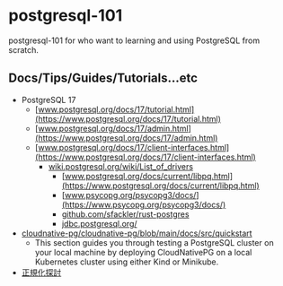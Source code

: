 # postgresql-101
postgresql-101 for who want to learning and using PostgreSQL from scratch.

## Docs/Tips/Guides/Tutorials...etc

* PostgreSQL 17
    * [www.postgresql.org/docs/17/tutorial.html](https://www.postgresql.org/docs/17/tutorial.html)
    * [www.postgresql.org/docs/17/admin.html](https://www.postgresql.org/docs/17/admin.html)
    * [www.postgresql.org/docs/17/client-interfaces.html](https://www.postgresql.org/docs/17/client-interfaces.html)
        * [wiki.postgresql.org/wiki/List_of_drivers](https://wiki.postgresql.org/wiki/List_of_drivers)            
            * [www.postgresql.org/docs/current/libpq.html](https://www.postgresql.org/docs/current/libpq.html)
            * [www.psycopg.org/psycopg3/docs/](https://www.psycopg.org/psycopg3/docs/)
            * [github.com/sfackler/rust-postgres](https://github.com/sfackler/rust-postgres)
            * [jdbc.postgresql.org/](https://jdbc.postgresql.org/)
* [cloudnative-pg/cloudnative-pg/blob/main/docs/src/quickstart](https://github.com/cloudnative-pg/cloudnative-pg/blob/main/docs/src/quickstart.md)
    * This section guides you through testing a PostgreSQL cluster on your local machine by deploying CloudNativePG on a local Kubernetes cluster using either Kind or Minikube.
* [正規化探討](https://hackmd.io/@pgsql-tw/BJZrBWU86)